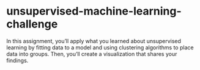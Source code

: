 # unsupervised-machine-learning-challenge
In this assignment, you’ll apply what you learned about unsupervised learning by fitting data to a model and using clustering algorithms to place data into groups. Then, you’ll create a visualization that shares your findings.
